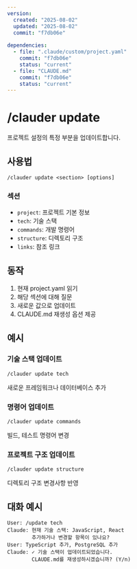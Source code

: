 ```yaml
---
version:
  created: "2025-08-02"
  updated: "2025-08-02"
  commit: "f7db06e"
  
dependencies:
  - file: ".claude/custom/project.yaml"
    commit: "f7db06e"
    status: "current"
  - file: "CLAUDE.md"
    commit: "f7db06e"
    status: "current"
---
```


# /clauder update

프로젝트 설정의 특정 부분을 업데이트합니다.

## 사용법

```
/clauder update <section> [options]
```

### 섹션

- `project`: 프로젝트 기본 정보
- `tech`: 기술 스택
- `commands`: 개발 명령어
- `structure`: 디렉토리 구조
- `links`: 참조 링크

## 동작

1. 현재 project.yaml 읽기
2. 해당 섹션에 대해 질문
3. 새로운 값으로 업데이트
4. CLAUDE.md 재생성 옵션 제공

## 예시

### 기술 스택 업데이트

```
/clauder update tech
```

새로운 프레임워크나 데이터베이스 추가

### 명령어 업데이트

```
/clauder update commands
```

빌드, 테스트 명령어 변경

### 프로젝트 구조 업데이트

```
/clauder update structure
```

디렉토리 구조 변경사항 반영

## 대화 예시

```
User: /update tech
Claude: 현재 기술 스택: JavaScript, React
        추가하거나 변경할 항목이 있나요?
User: TypeScript 추가, PostgreSQL 추가
Claude: ✓ 기술 스택이 업데이트되었습니다.
        CLAUDE.md를 재생성하시겠습니까? (Y/n)
```
